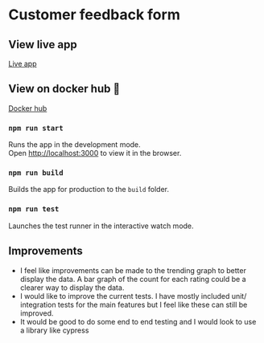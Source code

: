 # Customer feedback form

## View live app

<a align="center" href="https://optimistic-swartz-1c0251.netlify.app/">Live app</a>

## View on docker hub 🐳

<a align="center" href="https://hub.docker.com/r/hrjuggins/feedback-form">Docker hub</a>

### `npm run start`

Runs the app in the development mode.\
Open [http://localhost:3000](http://localhost:3000) to view it in the browser.

### `npm run build`

Builds the app for production to the `build` folder.

### `npm run test`

Launches the test runner in the interactive watch mode.

## Improvements

- I feel like improvements can be made to the trending graph to better display the data. A bar graph of the count for each rating could be a clearer way to display the data.
- I would like to improve the current tests. I have mostly included unit/ integration tests for the main features but I feel like these can still be improved.
- It would be good to do some end to end testing and I would look to use a library like cypress
